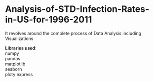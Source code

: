 # Analysis-of-STD-Infection-Rates-in-US-for-1996-2011
It revolves around the complete process of Data Analysis including Visualizations

**Libraries used**:<br>
numpy<br>
pandas<br>
matplotlib<br>
seaborn<br>
ploty express
